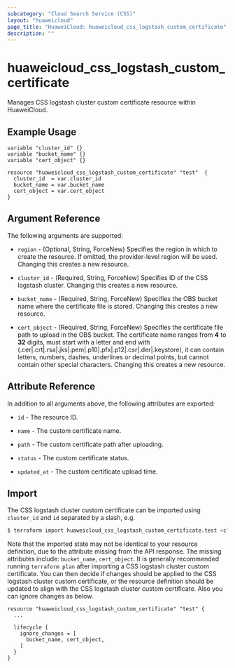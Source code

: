 ```yaml
---
subcategory: "Cloud Search Service (CSS)"
layout: "huaweicloud"
page_title: "HuaweiCloud: huaweicloud_css_logstash_custom_certificate"
description: ""
---
```


# huaweicloud_css_logstash_custom_certificate

Manages CSS logstash cluster custom certificate resource within HuaweiCloud.

## Example Usage

```hcl
variable "cluster_id" {}
variable "bucket_name" {}
variable "cert_object" {}

resource "huaweicloud_css_logstash_custom_certificate" "test"  {
  cluster_id  = var.cluster_id
  bucket_name = var.bucket_name
  cert_object = var.cert_object
}
```

## Argument Reference

The following arguments are supported:

* `region` - (Optional, String, ForceNew) Specifies the region in which to create the resource.
  If omitted, the provider-level region will be used.
  Changing this creates a new resource.

* `cluster_id` - (Required, String, ForceNew) Specifies ID of the CSS logstash cluster.
  Changing this creates a new resource.

* `bucket_name` - (Required, String, ForceNew) Specifies the OBS bucket name where the certificate file is stored.
  Changing this creates a new resource.

* `cert_object` - (Required, String, ForceNew) Specifies the certificate file path to upload in the OBS bucket.
  The certificate name ranges from **4** to **32** digits, must start with a letter and end with
  (.cer|.crt|.rsa|.jks|.pem|.p10|.pfx|.p12|.csr|.der|.keystore), it can contain letters, numbers,
  dashes, underlines or decimal points, but cannot contain other special characters.
  Changing this creates a new resource.

## Attribute Reference

In addition to all arguments above, the following attributes are exported:

* `id` - The resource ID.

* `name` - The custom certificate name.

* `path` - The custom certificate path after uploading.

* `status` - The custom certificate status.

* `updated_at` - The custom certificate upload time.

## Import

The CSS logstash cluster custom certificate can be imported using `cluster_id` and `id` separated by a slash, e.g.

```bash
$ terraform import huaweicloud_css_logstash_custom_certificate.test <cluster_id>/<id>
```

Note that the imported state may not be identical to your resource definition, due to the attribute missing from the
API response. The missing attributes include: `bucket_name`, `cert_object`.
It is generally recommended running `terraform plan` after importing a CSS logstash cluster custom certificate.
You can then decide if changes should be applied to the CSS logstash cluster custom certificate, or the resource
definition should be updated to align with the CSS logstash cluster custom certificate. Also you can ignore changes
as below.

```hcl
resource "huaweicloud_css_logstash_custom_certificate" "test" {
  ...

  lifecycle {
    ignore_changes = [
      bucket_name, cert_object,
    ]
  }
}
```
